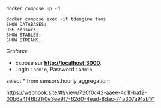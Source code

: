 
```
docker compose up -d
```


```
docker compose exec -it tdengine taos
SHOW DATABASES;
USE sensors;
SHOW STABLES;
SHOW STREAMS;
```

Grafana:
- Exposé sur **[http://localhost:3000](http://localhost:3000)**.
- Login : `admin`, Password : `admin`.

select * from sensors.hourly_aggregation;


https://webhook.site/#!/view/720f0c42-aaee-4c1f-baf2-00b6a4f46b21/0e3ee9f7-62d0-4ead-8dac-74a307a91ab1/1
